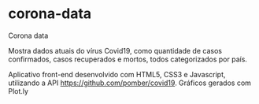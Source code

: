 # corona-data
Corona data

Mostra dados atuais do vírus Covid19, como quantidade de casos confirmados, casos recuperados e mortos, todos categorizados por país.

Aplicativo front-end desenvolvido com HTML5, CSS3 e Javascript, utilizando a API https://github.com/pomber/covid19.
Gráficos gerados com Plot.ly

